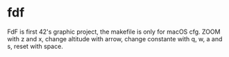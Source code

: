 # fdf
FdF is first 42's graphic project, the makefile is only for macOS cfg. ZOOM with z and x, change altitude with arrow, change constante with q, w, a and s, reset with space.
